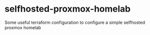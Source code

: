 # selfhosted-proxmox-homelab
Some useful terraform configuration to configure a simple selfhosted proxmox homelab
